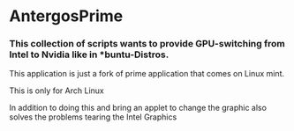 # AntergosPrime

### This collection of scripts wants to provide GPU-switching from Intel to Nvidia like in \*buntu-Distros.

This application is just a fork of prime application that comes on Linux mint.

This is only for Arch Linux

In addition to doing this and bring an applet to change the graphic also solves the problems tearing the Intel Graphics
